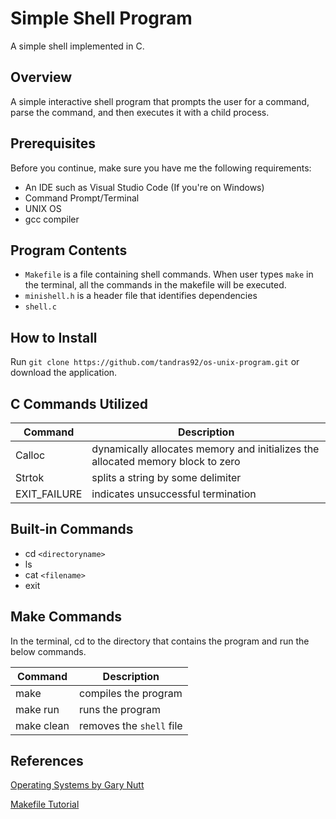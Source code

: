 # Simple Shell Program
A simple shell implemented in C.

## Overview
A simple interactive shell program that prompts the user for a command, parse the command, and then executes it with a child process.

## Prerequisites
Before you continue, make sure you have me the following requirements:
  * An IDE such as Visual Studio Code (If you're on Windows)
  * Command Prompt/Terminal
  * UNIX OS
  * gcc compiler
  
## Program Contents
  * `Makefile` is a file containing shell commands.  When user types `make` in the terminal, all the commands in the makefile will be executed.
  * `minishell.h` is a header file that identifies dependencies
  * `shell.c` 
  
## How to Install
Run `git clone https://github.com/tandras92/os-unix-program.git` or download the application.

## C Commands Utilized
| Command | Description |
|-------- | ----------- |
| Calloc  | dynamically allocates memory and initializes the allocated memory block to zero |
| Strtok  | splits a string by some delimiter |
| EXIT_FAILURE | indicates unsuccessful termination |

## Built-in Commands
* cd `<directoryname>`
* ls
* cat `<filename>`
* exit

## Make Commands
In the terminal, cd to the directory that contains the program and run the below commands.

| Command | Description |
|-------- | ----------- |
| make    | compiles the program |
| make run| runs the program |
| make clean | removes the `shell` file |

## References
[Operating Systems by Gary Nutt](https://www.amazon.com/Operating-Systems-3rd-Gary-Nutt/dp/0201773449)

[Makefile Tutorial](https://makefiletutorial.com/)


